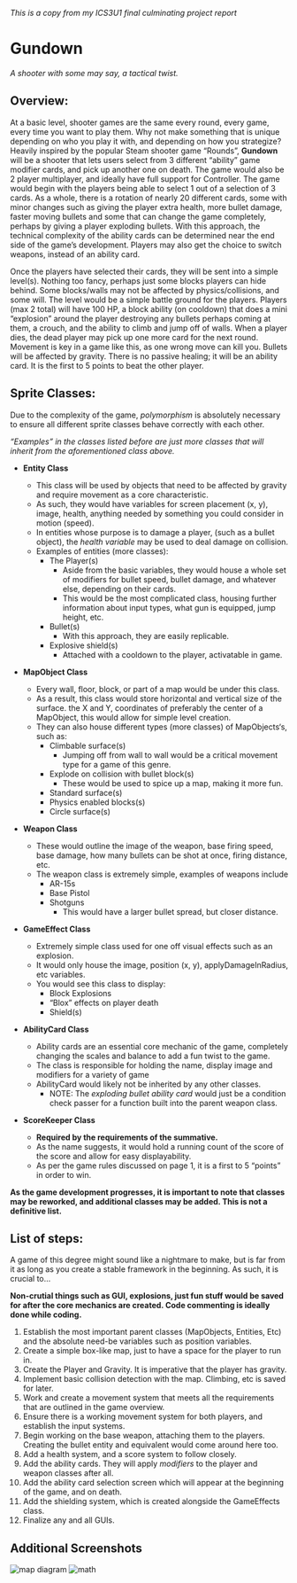 *This is a copy from my ICS3U1 final culminating project report*
# **Gundown**

*A shooter with some may say, a tactical twist.*
## Overview:
At a basic level, shooter games are the same every round, every game, every time you want to play them. Why not make something that is unique depending on who you play it with, and depending on how you strategize? Heavily inspired by the popular Steam shooter game “Rounds”, **Gundown** will be a shooter that lets users select from 3 different “ability” game modifier cards, and pick up another one on death. The game would also be 2 player multiplayer, and ideally have full support for Controller. The game would begin with the players being able to select 1 out of a selection of 3 cards. As a whole, there is a rotation of nearly 20 different cards, some with minor changes such as giving the player extra health, more bullet damage, faster moving bullets and some that can change the game completely, perhaps by giving a player exploding bullets. With this approach, the technical complexity of the ability cards can be determined near the end side of the game’s development. Players may also get the choice to switch weapons, instead of an ability card.

Once the players have selected their cards, they will be sent into a simple level(s). Nothing too fancy, perhaps just some blocks players can hide behind. Some blocks/walls may not be affected by physics/collisions, and some will. The level would be a simple battle ground for the players. Players (max 2 total) will have 100 HP, a block ability (on cooldown) that does a mini “explosion” around the player destroying any bullets perhaps coming at them, a crouch, and the ability to climb and jump off of walls. When a player dies, the dead player may pick up one more card for the next round. Movement is key in a game like this, as one wrong move can kill you. Bullets will be affected by gravity. There is no passive healing; it will be an ability card. It is the first to 5 points to beat the other player.

## Sprite Classes:
Due to the complexity of the game, *polymorphism* is absolutely necessary to ensure all different sprite classes behave correctly with each other. 

*“Examples” in the classes listed before are just more classes that will inherit from the aforementioned class above.*

- **Entity Class**
  - This class will be used by objects that need to be affected by gravity and require movement as a core characteristic.
  - As such, they would have variables for screen placement (x, y), image, health, anything needed by something you could consider in motion (speed). 
  - In entities whose purpose is to damage a player, (such as a bullet object), the *health variable* may be used to deal damage on collision. 
  - Examples of entities (more classes):
    - The Player(s)
      - Aside from the basic variables, they would house a whole set of modifiers for bullet speed, bullet damage, and whatever else, depending on their cards.
      - This would be the most complicated class, housing further information about input types, what gun is equipped, jump height, etc.
    - Bullet(s)
      - With this approach, they are easily replicable.
    - Explosive shield(s)
      - Attached with a cooldown to the player, activatable in game.

- **MapObject Class**
  - Every wall, floor, block, or part of a map would be under this class.
  - As a result, this class would store horizontal and vertical size of the surface. the X and Y, coordinates of preferably the center of a MapObject, this would allow for simple level creation.
  - They can also house different types (more classes) of MapObjects‘s, such as:
    - Climbable surface(s)
      - Jumping off from wall to wall would be a critical movement type for a game of this genre.
    - Explode on collision with bullet block(s)
      - These would be used to spice up a map, making it more fun.
    - Standard surface(s)
    - Physics enabled blocks(s)
    - Circle surface(s)


- **Weapon Class**
  - These would outline the image of the weapon, base firing speed, base damage, how many bullets can be shot at once, firing distance, etc.
  - The weapon class is extremely simple, examples of weapons include
    - AR-15s
    - Base Pistol
    - Shotguns
      - This would have a larger bullet spread, but closer distance.

- **GameEffect Class**
  - Extremely simple class used for one off visual effects such as an explosion.
  - It would only house the image, position (x, y), applyDamageInRadius, etc variables.
  - You would see this class to display:
    - Block Explosions
    - “Blox” effects on player death
    - Shield(s)

- **AbilityCard Class**
  - Ability cards are an essential core mechanic of the game, completely changing the scales and balance to add a fun twist to the game.
  - The class is responsible for holding the name, display image and modifiers for a variety of game 
  - AbilityCard would likely not be inherited by any other classes.
    - NOTE: The *exploding bullet ability card* would just be a condition check passer for a function built into the parent weapon class.

- **ScoreKeeper Class**
  - **Required by the requirements of the summative.**
  - As the name suggests, it would hold a running count of the score of the score and allow for easy displayability.  
  - As per the game rules discussed on page 1, it is a first to 5 “points” in order to win.

**As the game development progresses, it is important to note that classes may be reworked, and additional classes may be added. This is not a definitive list.**

## List of steps:
A game of this degree might sound like a nightmare to make, but is far from it as long as you create a stable framework in the beginning. As such, it is crucial to…

**Non-crutial things such as GUI, explosions, just fun stuff would be saved for after the core mechanics are created. Code commenting is ideally done while coding.**

1. Establish the most important parent classes (MapObjects, Entities, Etc) and the absolute need-be variables such as position variables.
1. Create a simple box-like map, just to have a space for the player to run in.
1. Create the Player and Gravity. It is imperative that the player has gravity.
1. Implement basic collision detection with the map. Climbing, etc is saved for later.
1. Work and create a movement system that meets all the requirements that are outlined in the game overview.
1. Ensure there is a working movement system for both players, and establish the input systems.
1. Begin working on the base weapon, attaching them to the players. Creating the bullet entity and equivalent would come around here too.
1. Add a health system, and a score system to follow closely.
1. Add the ability cards. They will apply *modifiers* to the player and weapon classes after all. 
1. Add the ability card selection screen which will appear at the beginning of the game, and on death.
1. Add the shielding system, which is created alongside the GameEffects class.
1. Finalize any and all GUIs.

## Additional Screenshots
![map diagram](https://media.mannot.cool/raw/U8DkVp.jpg)
![math](https://media.mannot.cool/raw/u5Qhua.png)






